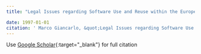 ```yaml
---
title: "Legal Issues regarding Software Use and Reuse within the European Union Legislation"

date: 1997-01-01
citation: ' Marco Giancarlo, &quot;Legal Issues regarding Software Use and Reuse within the European Union Legislation.&quot;, 1997.'
---
```

Use [Google Scholar](https://scholar.google.com/scholar?q=Legal+Issues+regarding+Software+Use+and+Reuse+within+the+European+Union+Legislation){:target="_blank"} for full citation